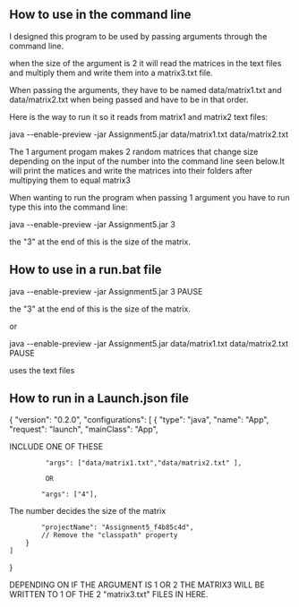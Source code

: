 ## How to use in the command line 
I designed this program to be used by passing arguments through the command line.

when the size of the argument is 2 it will read the matrices in the text files and multiply them and write them into a matrix3.txt file.

When passing the arguments, they have to be named data/matrix1.txt and data/matrix2.txt when being passed and have to be in that order.

Here is the way to run it so it reads from matrix1 and matrix2 text files:

java --enable-preview -jar Assignment5.jar data/matrix1.txt data/matrix2.txt


The 1 argument progam makes 2 random matrices that change size depending on the input of the number into the command line seen below.It will print the matices and write the matrices into their folders after multipying them to equal matrix3

When wanting to run the program when passing 1 argument you have to run type this into the command line:

 java --enable-preview -jar Assignment5.jar 3

 the "3" at the end of this is the size of the matrix.

## How to use in a run.bat file 

java --enable-preview -jar Assignment5.jar 3
PAUSE

 the "3" at the end of this is the size of the matrix.

or 

java --enable-preview -jar Assignment5.jar data/matrix1.txt data/matrix2.txt
PAUSE

uses the text files

## How to run in a Launch.json file 

{
    "version": "0.2.0",
    "configurations": [
        {
            "type": "java",
            "name": "App",
            "request": "launch",
            "mainClass": "App",

INCLUDE ONE OF THESE 

             "args": ["data/matrix1.txt","data/matrix2.txt" ],

             OR 

            "args": ["4"],

The number decides the size of the matrix 

            "projectName": "Assignment5_f4b85c4d",
            // Remove the "classpath" property
        }
    ]
}

DEPENDING ON IF THE ARGUMENT IS 1 OR 2 THE MATRIX3 WILL BE WRITTEN TO 1 OF THE 2 "matrix3.txt" FILES IN HERE.   